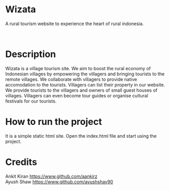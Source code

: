 # Wizata

<p>A rural tourism website to experience the heart of rural indonesia.</p>
<br>

# Description
Wizata is a village tourism site. We aim to boost the rural economy of Indonesian villages by empowering the villagers and bringing tourists to the remote villages. We collaborate with villagers to provide native accomodation to the tourists. Villagers can list their property in our website. We provide tourists to the villagers and owners of small guest houses of villages. Villagers can even become tour guides or organise cultural festivals for our tourists.

# How to run the project
It is a simple static html site. Open the index.html file and start using the project.

# Credits
Ankit Kiran https://www.github.com/aankirz
<br>
Ayush Shaw https://www.github.com/ayushshay90
<br>
